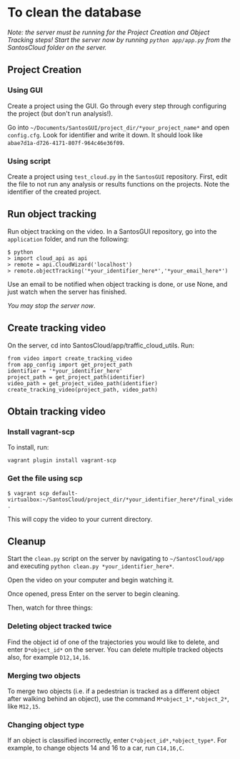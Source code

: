

# To clean the database

*Note: the server must be running for the Project Creation and Object Tracking steps! Start the server now by running `python app/app.py` from the SantosCloud folder on the server.*

## Project Creation

### Using GUI

Create a project using the GUI. Go through every step through configuring the project (but don't run analysis!).

Go into `~/Documents/SantosGUI/project_dir/*your_project_name*` and open `config.cfg`. Look for identifier and write it down. It should look like `abae7d1a-d726-4171-807f-964c46e36f09`.

### Using script

Create a project using `test_cloud.py` in the `SantosGUI` repository. First, edit the file to not run any analysis or results functions on the projects. Note the identifier of the created project.

## Run object tracking

Run object tracking on the video. In a SantosGUI repository, go into the `application` folder, and run the following:

```
$ python
> import cloud_api as api
> remote = api.CloudWizard('localhost')
> remote.objectTracking('*your_identifier_here*','*your_email_here*')
```

Use an email to be notified when object tracking is done, or use None, and just watch when the server has finished.

*You may stop the server now*.

## Create tracking video

On the server, cd into SantosCloud/app/traffic_cloud_utils. Run:

```
from video import create_tracking_video
from app_config import get_project_path
identifier = '*your_identifier_here'
project_path = get_project_path(identifier)
video_path = get_project_video_path(identifier)
create_tracking_video(project_path, video_path)
```

## Obtain tracking video

### Install vagrant-scp

To install, run:

```
vagrant plugin install vagrant-scp
```

### Get the file using scp

```
$ vagrant scp default-virtualbox:~/SantosCloud/project_dir/*your_identifier_here*/final_videos/tracking.mp4 .
```

This will copy the video to your current directory.

## Cleanup

Start the `clean.py` script on the server by navigating to `~/SantosCloud/app` and executing `python clean.py *your_identifier_here*`.

Open the video on your computer and begin watching it.

Once opened, press Enter on the server to begin cleaning.

Then, watch for three things:

### Deleting object tracked twice

Find the object id of one of the trajectories you would like to delete, and enter `D*object_id*` on the server. You can delete multiple tracked objects also, for example `D12,14,16`.

### Merging two objects

To merge two objects (i.e. if a pedestrian is tracked as a different object after walking behind an object), use the command `M*object_1*,*object_2*`, like `M12,15`.

### Changing object type

If an object is classified incorrectly, enter `C*object_id*,*object_type*`. For example, to change objects 14 and 16 to a car, run `C14,16,C`.


